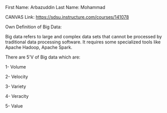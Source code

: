 First Name: Arbazuddin
Last Name: Mohammad

CANVAS Link: https://sdsu.instructure.com/courses/141078

Own Definition of Big Data:

Big data refers to large and complex data sets that cannot be processed by traditional data processing software. It requires some specialized tools like Apache Hadoop, Apache Spark. 

There are 5'V of Big data which are:

1- Volume

2- Velocity

3- Variety

4- Veracity

5- Value
